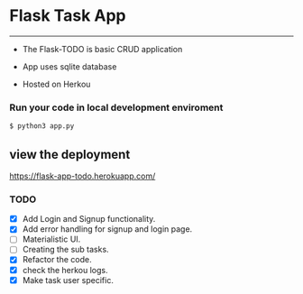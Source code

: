 # Flask Task App
---

- The Flask-TODO is basic CRUD application 

-  App uses sqlite database 

- Hosted on Herkou 

### Run your code in local development enviroment

```bash 
$ python3 app.py
```
## view the deployment


https://flask-app-todo.herokuapp.com/

### TODO

- [x] Add Login and Signup functionality. 
- [x] Add error handling for signup and login page.
- [ ] Materialistic UI.
- [ ] Creating the sub tasks.
- [x] Refactor the code.
- [x] check the herkou logs.
- [x] Make task user specific.